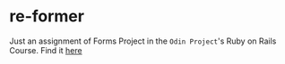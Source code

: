 # re-former

Just an assignment of Forms Project in the `Odin Project`'s Ruby on Rails Course. Find it [here](https://www.theodinproject.com/lessons/ruby-on-rails-forms)
